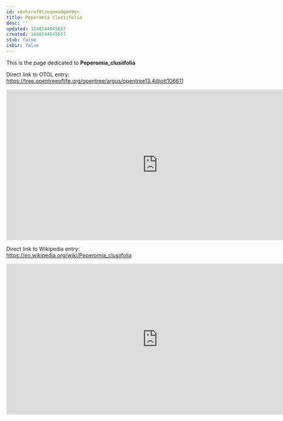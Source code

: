 ```yaml
---
id: x6shzrnf0tzoqmmu0gmh9en
title: Peperomia Clusiifolia
desc: ''
updated: 1648144045657
created: 1648144045657
stub: false
isDir: false
---
```

This is the page dedicated to **Peperomia_clusiifolia**


Direct link to OTOL entry: https://tree.opentreeoflife.org/opentree/argus/opentree13.4@ott106611



<html>
    <body>
    <iframe src="https://tree.opentreeoflife.org/opentree/argus/opentree13.4@ott106611"
    width="800" height="400" frameborder="0" allowfullscreen> </iframe>
    </body>
</html>
    


Direct link to Wikipedia entry: https://en.wikipedia.org/wiki/Peperomia_clusiifolia



<html>
    <body>
    <iframe src="https://en.wikipedia.org/wiki/Peperomia_clusiifolia"
    width="800" height="400" frameborder="0" allowfullscreen> </iframe>
    </body>
</html>
    
